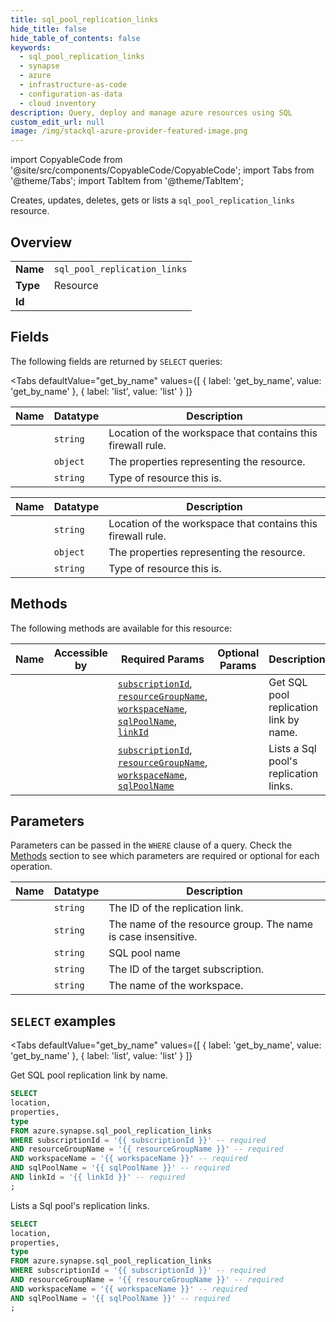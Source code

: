 ```yaml
--- 
title: sql_pool_replication_links
hide_title: false
hide_table_of_contents: false
keywords:
  - sql_pool_replication_links
  - synapse
  - azure
  - infrastructure-as-code
  - configuration-as-data
  - cloud inventory
description: Query, deploy and manage azure resources using SQL
custom_edit_url: null
image: /img/stackql-azure-provider-featured-image.png
---
```


import CopyableCode from '@site/src/components/CopyableCode/CopyableCode';
import Tabs from '@theme/Tabs';
import TabItem from '@theme/TabItem';

Creates, updates, deletes, gets or lists a <code>sql_pool_replication_links</code> resource.

## Overview
<table><tbody>
<tr><td><b>Name</b></td><td><code>sql_pool_replication_links</code></td></tr>
<tr><td><b>Type</b></td><td>Resource</td></tr>
<tr><td><b>Id</b></td><td><CopyableCode code="azure.synapse.sql_pool_replication_links" /></td></tr>
</tbody></table>

## Fields

The following fields are returned by `SELECT` queries:

<Tabs
    defaultValue="get_by_name"
    values={[
        { label: 'get_by_name', value: 'get_by_name' },
        { label: 'list', value: 'list' }
    ]}
>
<TabItem value="get_by_name">

<table>
<thead>
    <tr>
    <th>Name</th>
    <th>Datatype</th>
    <th>Description</th>
    </tr>
</thead>
<tbody>
<tr>
    <td><CopyableCode code="location" /></td>
    <td><code>string</code></td>
    <td>Location of the workspace that contains this firewall rule.</td>
</tr>
<tr>
    <td><CopyableCode code="properties" /></td>
    <td><code>object</code></td>
    <td>The properties representing the resource.</td>
</tr>
<tr>
    <td><CopyableCode code="type" /></td>
    <td><code>string</code></td>
    <td>Type of resource this is.</td>
</tr>
</tbody>
</table>
</TabItem>
<TabItem value="list">

<table>
<thead>
    <tr>
    <th>Name</th>
    <th>Datatype</th>
    <th>Description</th>
    </tr>
</thead>
<tbody>
<tr>
    <td><CopyableCode code="location" /></td>
    <td><code>string</code></td>
    <td>Location of the workspace that contains this firewall rule.</td>
</tr>
<tr>
    <td><CopyableCode code="properties" /></td>
    <td><code>object</code></td>
    <td>The properties representing the resource.</td>
</tr>
<tr>
    <td><CopyableCode code="type" /></td>
    <td><code>string</code></td>
    <td>Type of resource this is.</td>
</tr>
</tbody>
</table>
</TabItem>
</Tabs>

## Methods

The following methods are available for this resource:

<table>
<thead>
    <tr>
    <th>Name</th>
    <th>Accessible by</th>
    <th>Required Params</th>
    <th>Optional Params</th>
    <th>Description</th>
    </tr>
</thead>
<tbody>
<tr>
    <td><a href="#get_by_name"><CopyableCode code="get_by_name" /></a></td>
    <td><CopyableCode code="select" /></td>
    <td><a href="#parameter-subscriptionId"><code>subscriptionId</code></a>, <a href="#parameter-resourceGroupName"><code>resourceGroupName</code></a>, <a href="#parameter-workspaceName"><code>workspaceName</code></a>, <a href="#parameter-sqlPoolName"><code>sqlPoolName</code></a>, <a href="#parameter-linkId"><code>linkId</code></a></td>
    <td></td>
    <td>Get SQL pool replication link by name.</td>
</tr>
<tr>
    <td><a href="#list"><CopyableCode code="list" /></a></td>
    <td><CopyableCode code="select" /></td>
    <td><a href="#parameter-subscriptionId"><code>subscriptionId</code></a>, <a href="#parameter-resourceGroupName"><code>resourceGroupName</code></a>, <a href="#parameter-workspaceName"><code>workspaceName</code></a>, <a href="#parameter-sqlPoolName"><code>sqlPoolName</code></a></td>
    <td></td>
    <td>Lists a Sql pool's replication links.</td>
</tr>
</tbody>
</table>

## Parameters

Parameters can be passed in the `WHERE` clause of a query. Check the [Methods](#methods) section to see which parameters are required or optional for each operation.

<table>
<thead>
    <tr>
    <th>Name</th>
    <th>Datatype</th>
    <th>Description</th>
    </tr>
</thead>
<tbody>
<tr id="parameter-linkId">
    <td><CopyableCode code="linkId" /></td>
    <td><code>string</code></td>
    <td>The ID of the replication link.</td>
</tr>
<tr id="parameter-resourceGroupName">
    <td><CopyableCode code="resourceGroupName" /></td>
    <td><code>string</code></td>
    <td>The name of the resource group. The name is case insensitive.</td>
</tr>
<tr id="parameter-sqlPoolName">
    <td><CopyableCode code="sqlPoolName" /></td>
    <td><code>string</code></td>
    <td>SQL pool name</td>
</tr>
<tr id="parameter-subscriptionId">
    <td><CopyableCode code="subscriptionId" /></td>
    <td><code>string</code></td>
    <td>The ID of the target subscription.</td>
</tr>
<tr id="parameter-workspaceName">
    <td><CopyableCode code="workspaceName" /></td>
    <td><code>string</code></td>
    <td>The name of the workspace.</td>
</tr>
</tbody>
</table>

## `SELECT` examples

<Tabs
    defaultValue="get_by_name"
    values={[
        { label: 'get_by_name', value: 'get_by_name' },
        { label: 'list', value: 'list' }
    ]}
>
<TabItem value="get_by_name">

Get SQL pool replication link by name.

```sql
SELECT
location,
properties,
type
FROM azure.synapse.sql_pool_replication_links
WHERE subscriptionId = '{{ subscriptionId }}' -- required
AND resourceGroupName = '{{ resourceGroupName }}' -- required
AND workspaceName = '{{ workspaceName }}' -- required
AND sqlPoolName = '{{ sqlPoolName }}' -- required
AND linkId = '{{ linkId }}' -- required
;
```
</TabItem>
<TabItem value="list">

Lists a Sql pool's replication links.

```sql
SELECT
location,
properties,
type
FROM azure.synapse.sql_pool_replication_links
WHERE subscriptionId = '{{ subscriptionId }}' -- required
AND resourceGroupName = '{{ resourceGroupName }}' -- required
AND workspaceName = '{{ workspaceName }}' -- required
AND sqlPoolName = '{{ sqlPoolName }}' -- required
;
```
</TabItem>
</Tabs>
